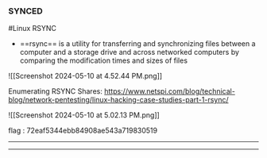 

### **SYNCED**
#Linux 
RSYNC
- ==rsync== is a utility for transferring and synchronizing files between a computer and a storage drive and across networked computers by comparing the modification times and sizes of files


![[Screenshot 2024-05-10 at 4.52.44 PM.png]]


Enumerating RSYNC Shares:
https://www.netspi.com/blog/technical-blog/network-pentesting/linux-hacking-case-studies-part-1-rsync/

![[Screenshot 2024-05-10 at 5.02.13 PM.png]]

flag : 72eaf5344ebb84908ae543a719830519


***
***
